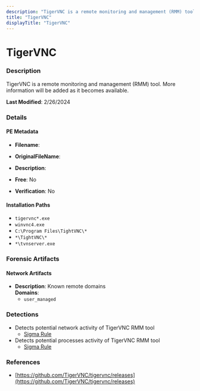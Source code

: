 ```yaml
---
description: "TigerVNC is a remote monitoring and management (RMM) tool. More information will be added as it becomes available."
title: "TigerVNC"
displayTitle: "TigerVNC"
---
```




# TigerVNC


### Description

TigerVNC is a remote monitoring and management (RMM) tool. More information will be added as it becomes available.



**Last Modified**: 2/26/2024

### Details


#### PE Metadata
- **Filename**: 
- **OriginalFileName**: 
- **Description**: 


- **Free**: No

- **Verification**: No




#### Installation Paths
- `tigervnc*.exe`
- `winvnc4.exe`
- `C:\Program Files\TightVNC\*`
- `*\TightVNC\*`
- `*\tvnserver.exe`

### Forensic Artifacts




#### Network Artifacts
- **Description**: Known remote domains
<br/>**Domains**:
    - `user_managed`


### Detections
- Detects potential network activity of TigerVNC RMM tool
  - [Sigma Rule](https://github.com/magicsword-io/LOLRMM/blob/main/detections/sigma/tigervnc_network_sigma.yml)
- Detects potential processes activity of TigerVNC RMM tool
  - [Sigma Rule](https://github.com/magicsword-io/LOLRMM/blob/main/detections/sigma/tigervnc_processes_sigma.yml)

### References
- [https://github.com/TigerVNC/tigervnc/releases](https://github.com/TigerVNC/tigervnc/releases)


